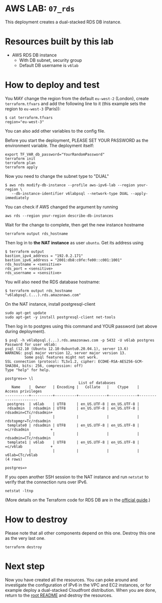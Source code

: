# AWS LAB: `07_rds`

This deployment creates a dual-stacked RDS DB instance.

# Resources built by this lab

- AWS RDS DB instance
  - With DB subnet, security group
  - Default DB username is `v6lab`

# How to deploy and test

You MAY change the region from the default `eu-west-2` (London), create `terraform.tfvars` and add the following line to it (this example sets the region to `eu-west-3` (Paris)):

```
$ cat terraform.tfvars
region="eu-west-3"
```

You can also add other variables to the config file.


Before you start the deployment, PLEASE SET YOUR PASSWORD as the environment variable.
The deployment itself:

```
export TF_VAR_db_password="YourRandomPassword"
terraform init
terraform plan
terraform apply
```

Now you need to change the subnet type to "DUAL"

```
$ aws rds modify-db-instance --profile aws-ipv6-lab --region your-region \
   --db-instance-identifier v6labpsql --network-type DUAL --apply-immediately
```

You can check if AWS changed the argument by running

```
aws rds --region your-region describe-db-instances
```

Wait for the change to complete, then get the new instance hostname

```
terraform output rds_hostname
```

Then log in to **the NAT instance** as user `ubuntu`. Get its address using

```
$ terraform output
bastion_ipv4_address = "192.0.2.171"
bastion_ipv6_address = "2001:db8:c0fe:fe00::c001:1001"
rds_hostname = <sensitive>
rds_port = <sensitive>
rds_username = <sensitive>
```

You will also need the RDS database hostname:

```
$ terraform output rds_hostname
"v6labpsql.(...).rds.amazonaws.com"
```

On the NAT instance, install postgresql-client

```
sudo apt-get update
sudo apt-get -y install postgresql-client net-tools
```

Then log in to postgres using this command and YOUR password (set above during deployment).

```
$ psql -h v6labpsql.(...).rds.amazonaws.com -p 5432 -U v6lab postgres
Password for user v6lab:
psql (12.10 (Ubuntu 12.10-0ubuntu0.20.04.1), server 13.6)
WARNING: psql major version 12, server major version 13.
         Some psql features might not work.
SSL connection (protocol: TLSv1.2, cipher: ECDHE-RSA-AES256-GCM-SHA384, bits: 256, compression: off)
Type "help" for help.

postgres=> \l
                                  List of databases
   Name    |  Owner   | Encoding |   Collate   |    Ctype    |   Access privileges
-----------+----------+----------+-------------+-------------+-----------------------
 postgres  | v6lab    | UTF8     | en_US.UTF-8 | en_US.UTF-8 |
 rdsadmin  | rdsadmin | UTF8     | en_US.UTF-8 | en_US.UTF-8 | rdsadmin=CTc/rdsadmin+
           |          |          |             |             | rdstopmgr=Tc/rdsadmin
 template0 | rdsadmin | UTF8     | en_US.UTF-8 | en_US.UTF-8 | =c/rdsadmin          +
           |          |          |             |             | rdsadmin=CTc/rdsadmin
 template1 | v6lab    | UTF8     | en_US.UTF-8 | en_US.UTF-8 | =c/v6lab             +
           |          |          |             |             | v6lab=CTc/v6lab
(4 rows)

postgres=>
```

If you open another SSH session to the NAT instance and run `netstat` to verify that the connection runs over IPv6.

```
netstat -ltnp
```

(More details on the Terraform code for RDS DB are in the [official guide](https://learn.hashicorp.com/tutorials/terraform/aws-rds?in=terraform/aws).)

# How to destroy

Please note that all other components depend on this one. Destroy this one as the very last one.

```
terraform destroy
```

# Next step

Now you have created all the resources. You can poke around and investigate the configuration of IPv6 in the VPC and EC2 instances, or for example deploy a dual-stacked Cloudfront distribution. When you are done, return to the [root README](../README.md#destruction) and destroy the resources.